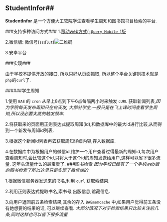 ## StudentInfor##

**StudentInfor** 是一个方便大工软院学生查看学生周知和图书馆书目检索的平台.

###支持多种访问方式###
1.[移动web方式(`jQuery Mobile `)版](http://ssdlut.duapp.com)

2.微信版: 微信号(`ssdlut`)![二维码](https://raw.github.com/yiye/studentinfor/2afeb0d5f1643611a81ac71465a23af378c7c6bb/qrcode_for_gh_3511c58f03a1_430.jpg)

3.安卓平台

###实现###

由于学校不提供开放的接口, 所以只好从页面抓取, 所以整个平台关键则技术就是`php`的`curl`了.

######学生周知

1.使用 `BAE` 的 `cron` 从早上8点到下午6点每隔两小时来触发 `cURL` 获取新闻列表,*因为学院每天发布周知只在白天发, 大部分学生,一般只是在飞上课时间查看学生周知,所以没必要太高的触发频率.*

2.将获取来的页面用正则表达式提取周知(id),和数据库中的最大id进行比较,从而得到一个新发布周知id列表.

3.根据这个新闻id列表再去获取周知详细内容,存入数据库.

4.在数据库中为根据用户的微信id,维护一个用户查看过得最新的周知id,每次用户查看周知时,会比较这个id,只将大于这个id的周知发送给用户,这样可以省下很多流量. 这年头流量什么的最宝贵了.
###图书检索
*因为学校已经有了一个手机web版的图书检索了所以这里只是实现了微信端的*

1.根据微信服务器发送来的书名,利用 `curl` 获取索结果.

2.利用正则表达式提取书名,索书号,出版信息,馆藏信息.

3.向用户返回前五条检索结果,其余的存入 `BAEmemcache` 中,如果用户觉得前五条没有她想要的结果的话, 可以继续查看. *大部分情况下对于检索结果只比较关注前几条,同时这样也可以省下很多流量*


